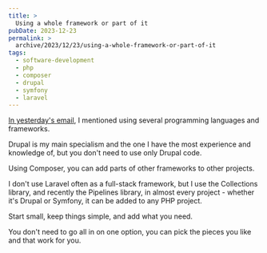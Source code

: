 ```yaml
---
title: >
  Using a whole framework or part of it
pubDate: 2023-12-23
permalink: >
  archive/2023/12/23/using-a-whole-framework-or-part-of-it
tags:
  - software-development
  - php
  - composer
  - drupal
  - symfony
  - laravel
---
```


[In yesterday's email][yesterday], I mentioned using several programming languages and frameworks.

Drupal is my main specialism and the one I have the most experience and knowledge of, but you don't need to use only Drupal code.

Using Composer, you can add parts of other frameworks to other projects.

I don't use Laravel often as a full-stack framework, but I use the Collections library, and recently the Pipelines library, in almost every project - whether it's Drupal or Symfony, it can be added to any PHP project.

Start small, keep things simple, and add what you need.

You don't need to go all in on one option, you can pick the pieces you like and that work for you.

[yesterday]: https://www.oliverdavies.uk/archive/2023/12/22/best-language-cms-or-framework
